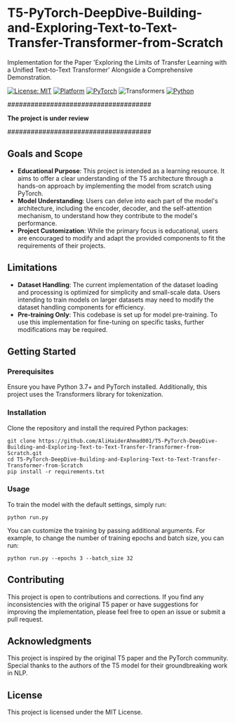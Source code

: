 # T5-PyTorch-DeepDive-Building-and-Exploring-Text-to-Text-Transfer-Transformer-from-Scratch
Implementation for the Paper 'Exploring the Limits of Transfer Learning with a Unified Text-to-Text Transformer' Alongside a Comprehensive Demonstration.

[![License: MIT](https://img.shields.io/badge/License-MIT-black.svg)](https://opensource.org/licenses/MIT)
[![Platform](https://img.shields.io/badge/Platform-Ubuntu-orange.svg)](https://www.ubuntu.com/)
[![PyTorch](https://img.shields.io/badge/PyTorch-2.1-red.svg)](https://pytorch.org/)
![Transformers](https://img.shields.io/badge/transformers-4.36-yellow.svg)
[![Python](https://img.shields.io/badge/Python-3-blue.svg)](https://www.python.org/)

#####################################

**The project is under review**

#####################################

## Goals and Scope

- **Educational Purpose**: This project is intended as a learning resource. It aims to offer a clear understanding of the T5 architecture through a hands-on approach by implementing the model from scratch using PyTorch.
- **Model Understanding**: Users can delve into each part of the model's architecture, including the encoder, decoder, and the self-attention mechanism, to understand how they contribute to the model's performance.
- **Project Customization**: While the primary focus is educational, users are encouraged to modify and adapt the provided components to fit the requirements of their projects.

## Limitations

- **Dataset Handling**: The current implementation of the dataset loading and processing is optimized for simplicity and small-scale data. Users intending to train models on larger datasets may need to modify the dataset handling components for efficiency.
- **Pre-training Only**: This codebase is set up for model pre-training. To use this implementation for fine-tuning on specific tasks, further modifications may be required.

## Getting Started

### Prerequisites

Ensure you have Python 3.7+ and PyTorch installed. Additionally, this project uses the Transformers library for tokenization.

### Installation

Clone the repository and install the required Python packages:

```
git clone https://github.com/AliHaiderAhmad001/T5-PyTorch-DeepDive-Building-and-Exploring-Text-to-Text-Transfer-Transformer-from-Scratch.git
cd T5-PyTorch-DeepDive-Building-and-Exploring-Text-to-Text-Transfer-Transformer-from-Scratch
pip install -r requirements.txt
```

### Usage

To train the model with the default settings, simply run:

```
python run.py
```

You can customize the training by passing additional arguments. For example, to change the number of training epochs and batch size, you can run:

```
python run.py --epochs 3 --batch_size 32
```

## Contributing

This project is open to contributions and corrections. If you find any inconsistencies with the original T5 paper or have suggestions for improving the implementation, please feel free to open an issue or submit a pull request.

## Acknowledgments

This project is inspired by the original T5 paper and the PyTorch community. Special thanks to the authors of the T5 model for their groundbreaking work in NLP.

## License

This project is licensed under the MIT License.


